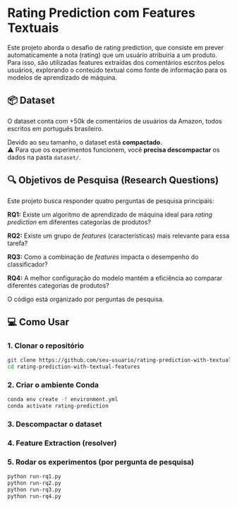 # Rating Prediction com Features Textuais

Este projeto aborda o desafio de rating prediction, que consiste em prever automaticamente a nota (rating) que um usuário atribuiria a um produto. Para isso, são utilizadas features extraídas dos comentários escritos pelos usuários, explorando o conteúdo textual como fonte de informação para os modelos de aprendizado de máquina.

## 📦 Dataset

O dataset conta com +50k de comentários de usuários da Amazon, todos escritos em português brasileiro.

Devido ao seu tamanho, o dataset está **compactado**.  
⚠️ Para que os experimentos funcionem, você **precisa descompactar** os dados na pasta `dataset/`.


## 🔍 Objetivos de Pesquisa (Research Questions)

Este projeto busca responder quatro perguntas de pesquisa principais:

**RQ1:** Existe um algoritmo de aprendizado de máquina ideal para *rating prediction* em diferentes categorias de produtos?

**RQ2:** Existe um grupo de *features* (características) mais relevante para essa tarefa?

**RQ3:** Como a combinação de *features* impacta o desempenho do classificador?

**RQ4:** A melhor configuração do modelo mantém a eficiência ao comparar diferentes categorias de produtos?

O código está organizado por perguntas de pesquisa.

## 💻 Como Usar

### 1. Clonar o repositório

```bash
git clone https://github.com/seu-usuario/rating-prediction-with-textual-features.git
cd rating-prediction-with-textual-features
```

### 2. Criar o ambiente Conda

```bash
conda env create -f environment.yml
conda activate rating-prediction
```
### 3. Descompactar o dataset

### 4. Feature Extraction (resolver)

### 5. Rodar os experimentos (por pergunta de pesquisa)
```bash
python run-rq1.py
python run-rq2.py
python run-rq3.py
python run-rq4.py
```

